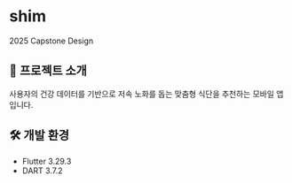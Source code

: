 # shim
2025 Capstone Design


## 📌 프로젝트 소개     

사용자의 건강 데이터를 기반으로 저속 노화를 돕는 맞춤형 식단을 추천하는 모바일 앱입니다.

## 🛠️ 개발 환경
- Flutter 3.29.3
- DART 3.7.2
